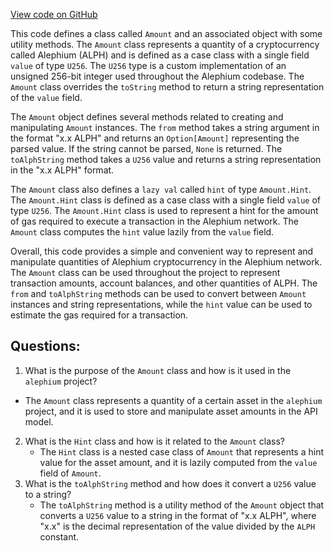 [View code on GitHub](https://github.com/alephium/alephium/api/src/main/scala/org/alephium/api/model/Amount.scala)

This code defines a class called `Amount` and an associated object with some utility methods. The `Amount` class represents a quantity of a cryptocurrency called Alephium (ALPH) and is defined as a case class with a single field `value` of type `U256`. The `U256` type is a custom implementation of an unsigned 256-bit integer used throughout the Alephium codebase. The `Amount` class overrides the `toString` method to return a string representation of the `value` field.

The `Amount` object defines several methods related to creating and manipulating `Amount` instances. The `from` method takes a string argument in the format "x.x ALPH" and returns an `Option[Amount]` representing the parsed value. If the string cannot be parsed, `None` is returned. The `toAlphString` method takes a `U256` value and returns a string representation in the "x.x ALPH" format.

The `Amount` class also defines a `lazy val` called `hint` of type `Amount.Hint`. The `Amount.Hint` class is defined as a case class with a single field `value` of type `U256`. The `Amount.Hint` class is used to represent a hint for the amount of gas required to execute a transaction in the Alephium network. The `Amount` class computes the `hint` value lazily from the `value` field.

Overall, this code provides a simple and convenient way to represent and manipulate quantities of Alephium cryptocurrency in the Alephium network. The `Amount` class can be used throughout the project to represent transaction amounts, account balances, and other quantities of ALPH. The `from` and `toAlphString` methods can be used to convert between `Amount` instances and string representations, while the `hint` value can be used to estimate the gas required for a transaction.
## Questions: 
 1. What is the purpose of the `Amount` class and how is it used in the `alephium` project?
   - The `Amount` class represents a quantity of a certain asset in the `alephium` project, and it is used to store and manipulate asset amounts in the API model.
2. What is the `Hint` class and how is it related to the `Amount` class?
   - The `Hint` class is a nested case class of `Amount` that represents a hint value for the asset amount, and it is lazily computed from the `value` field of `Amount`.
3. What is the `toAlphString` method and how does it convert a `U256` value to a string?
   - The `toAlphString` method is a utility method of the `Amount` object that converts a `U256` value to a string in the format of "x.x ALPH", where "x.x" is the decimal representation of the value divided by the `ALPH` constant.
